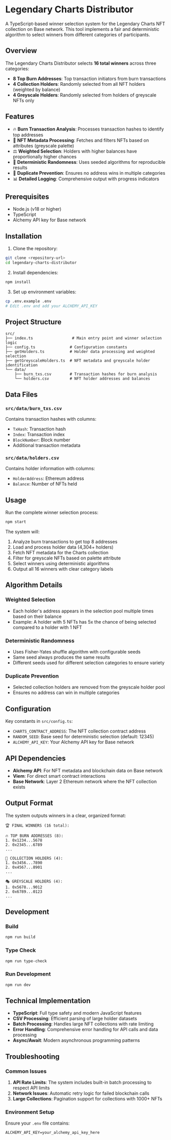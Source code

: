 <!-- @format -->

# Legendary Charts Distributor

A TypeScript-based winner selection system for the Legendary Charts NFT collection on Base network. This tool implements a fair and deterministic algorithm to select winners from different categories of participants.

## Overview

The Legendary Charts Distributor selects **16 total winners** across three categories:

- **8 Top Burn Addresses**: Top transaction initiators from burn transactions
- **4 Collection Holders**: Randomly selected from all NFT holders (weighted by balance)
- **4 Greyscale Holders**: Randomly selected from holders of greyscale NFTs only

## Features

- 🔥 **Burn Transaction Analysis**: Processes transaction hashes to identify top addresses
- 🎨 **NFT Metadata Processing**: Fetches and filters NFTs based on attributes (greyscale palette)
- ⚖️ **Weighted Selection**: Holders with higher balances have proportionally higher chances
- 🎲 **Deterministic Randomness**: Uses seeded algorithms for reproducible results
- 🚫 **Duplicate Prevention**: Ensures no address wins in multiple categories
- 📊 **Detailed Logging**: Comprehensive output with progress indicators

## Prerequisites

- Node.js (v18 or higher)
- TypeScript
- Alchemy API key for Base network

## Installation

1. Clone the repository:

```bash
git clone <repository-url>
cd legendary-charts-distributor
```

2. Install dependencies:

```bash
npm install
```

3. Set up environment variables:

```bash
cp .env.example .env
# Edit .env and add your ALCHEMY_API_KEY
```

## Project Structure

```
src/
├── index.ts                 # Main entry point and winner selection logic
├── config.ts               # Configuration constants
├── getHolders.ts           # Holder data processing and weighted selection
├── getGreyscaleHolders.ts  # NFT metadata and greyscale holder identification
└── data/
    ├── burn_txs.csv        # Transaction hashes for burn analysis
    └── holders.csv         # NFT holder addresses and balances
```

## Data Files

### `src/data/burn_txs.csv`

Contains transaction hashes with columns:

- `TxHash`: Transaction hash
- `Index`: Transaction index
- `BlockNumber`: Block number
- Additional transaction metadata

### `src/data/holders.csv`

Contains holder information with columns:

- `HolderAddress`: Ethereum address
- `Balance`: Number of NFTs held

## Usage

Run the complete winner selection process:

```bash
npm start
```

The system will:

1. Analyze burn transactions to get top 8 addresses
2. Load and process holder data (4,304+ holders)
3. Fetch NFT metadata for the Charts collection
4. Filter for greyscale NFTs based on palette attribute
5. Select winners using deterministic algorithms
6. Output all 16 winners with clear category labels

## Algorithm Details

### Weighted Selection

- Each holder's address appears in the selection pool multiple times based on their balance
- Example: A holder with 5 NFTs has 5x the chance of being selected compared to a holder with 1 NFT

### Deterministic Randomness

- Uses Fisher-Yates shuffle algorithm with configurable seeds
- Same seed always produces the same results
- Different seeds used for different selection categories to ensure variety

### Duplicate Prevention

- Selected collection holders are removed from the greyscale holder pool
- Ensures no address can win in multiple categories

## Configuration

Key constants in `src/config.ts`:

- `CHARTS_CONTRACT_ADDRESS`: The NFT collection contract address
- `RANDOM_SEED`: Base seed for deterministic selection (default: 12345)
- `ALCHEMY_API_KEY`: Your Alchemy API key for Base network

## API Dependencies

- **Alchemy API**: For NFT metadata and blockchain data on Base network
- **Viem**: For direct smart contract interactions
- **Base Network**: Layer 2 Ethereum network where the NFT collection exists

## Output Format

The system outputs winners in a clear, organized format:

```
🏆 FINAL WINNERS (16 total):

🔥 TOP BURN ADDRESSES (8):
1. 0x1234...5678
2. 0x2345...6789
...

🎨 COLLECTION HOLDERS (4):
1. 0x3456...7890
2. 0x4567...8901
...

🎭 GREYSCALE HOLDERS (4):
1. 0x5678...9012
2. 0x6789...0123
...
```

## Development

### Build

```bash
npm run build
```

### Type Check

```bash
npm run type-check
```

### Run Development

```bash
npm run dev
```

## Technical Implementation

- **TypeScript**: Full type safety and modern JavaScript features
- **CSV Processing**: Efficient parsing of large holder datasets
- **Batch Processing**: Handles large NFT collections with rate limiting
- **Error Handling**: Comprehensive error handling for API calls and data processing
- **Async/Await**: Modern asynchronous programming patterns

## Troubleshooting

### Common Issues

1. **API Rate Limits**: The system includes built-in batch processing to respect API limits
2. **Network Issues**: Automatic retry logic for failed blockchain calls
3. **Large Collections**: Pagination support for collections with 1000+ NFTs

### Environment Setup

Ensure your `.env` file contains:

```
ALCHEMY_API_KEY=your_alchemy_api_key_here
```
